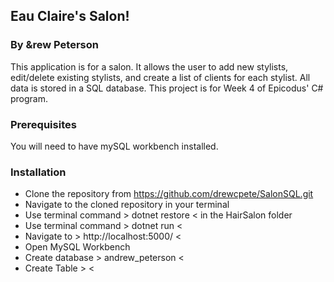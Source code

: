 ## Eau Claire's Salon!

### By &rew Peterson

This application is for a salon. It allows the user to add new stylists, edit/delete existing stylists, and create a list of clients for each stylist. All data is stored in a SQL database.  This project is for Week 4 of Epicodus' C# program.

### Prerequisites

You will need to have mySQL workbench installed.

### Installation

- Clone the repository from https://github.com/drewcpete/SalonSQL.git
- Navigate to the cloned repository in your terminal
- Use terminal command > dotnet restore < in the HairSalon folder
- Use terminal command > dotnet run <
- Navigate to > http://localhost:5000/ <
- Open MySQL Workbench
- Create database > andrew_peterson <
- Create Table > <